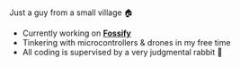  Just a guy from a small village 🏠 

- Currently working on [**Fossify**](https://github.com/FossifyOrg)
- Tinkering with microcontrollers & drones in my free time
- All coding is supervised by a very judgmental rabbit 🐰
